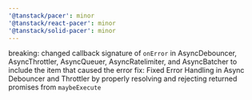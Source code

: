 ```yaml
---
'@tanstack/pacer': minor
'@tanstack/react-pacer': minor
'@tanstack/solid-pacer': minor
---
```


breaking: changed callback signature of `onError` in AsyncDebouncer, AsyncThrottler, AsyncQueuer, AsyncRatelimiter, and AsyncBatcher to include the item that caused the error
fix: Fixed Error Handling in Async Debouncer and Throttler by properly resolving and rejecting returned promises from `maybeExecute`
